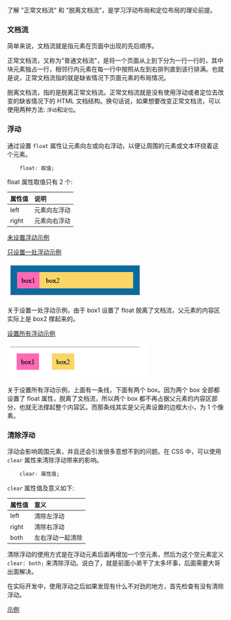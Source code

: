 
了解 "正常文档流" 和 "脱离文档流"，是学习浮动布局和定位布局的理论前提。


### 文档流

简单来说，文档流就是指元素在页面中出现的先后顺序。

正常文档流，又称为"普通文档流"，是将一个页面从上到下分为一行一行的，其中块元素独占一行，相邻行内元素在每一行中按照从左到右排列直到该行排满。也就是说，正常文档流指的就是缺省情况下页面元素的布局情况。

脱离文档流，指的是脱离正常文档流。正常文档流就是没有使用浮动或者定位去改变的缺省情况下的 HTML 文档结构。换句话说，如果想要改变正常文档流，可以使用两种方法: `浮动`和`定位`。


### 浮动

通过设置 `float` 属性让元素向左或向右浮动，以便让周围的元素或文本环绕着这个元素。
```css
    float: 取值;
```

float 属性取值只有 2 个:

| 属性值  | 说明  |
|:-------|:------|
| left   | 元素向左浮动 |
| right  | 元素向右浮动 |


[未设置浮动示例](02_float_non.html)

[只设置一处浮动示例](02_float_one.html)

![](img/float_one.png)

关于设置一处浮动示例，由于 box1 设置了 float 脱离了文档流，父元素的内容区实际上是 box2 撑起来的。

[设置所有浮动示例](02_float_all.html)

![](img/float_all.png)

关于设置所有浮动示例，上面有一条线，下面有两个 box。因为两个 box 全部都设置了 float 属性，脱离了文档流，所以两个 box 都不再占据父元素的内容区部分，也就无法撑起整个内容区。而那条线其实是父元素设置的边框大小，为 1 个像素。

### 清除浮动

浮动会影响周围元素，并且还会引发很多意想不到的问题。在 CSS 中，可以使用 `clear` 属性来清除浮动带来的影响。
```css
    clear: 属性值;
```

`clear` 属性值及意义如下:

| 属性值  | 意义 |
|:-------|:-----|
| left   | 清除左浮动 |
| right  | 清除右浮动 |
| both   | 左右浮动一起清除 |

清除浮动的使用方式是在浮动元素后面再增加一个空元素，然后为这个空元素定义 `clear: both;` 来清除浮动。说白了，就是前面小弟干了太多坏事，后面需要大哥出面解决。

在实际开发中，使用浮动之后如果发现有什么不对劲的地方，首先检查有没有清除浮动。

[示例](t/02_clear.html)
